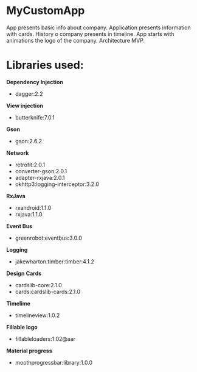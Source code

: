 # MyCustomApp
App presents basic info about company. Application presents information with cards. History o company presents in timeline. App starts with animations the logo of the company. Architecture MVP.

<h1>Libraries used:</h1>
<b>Dependency Injection</b>
<ul>
<li>dagger:2.2</li>
</ul>
<b>View injection</b>
<ul>
<li>butterknife:7.0.1</li>
</ul>
<b>Gson</b>
<ul>
<li>gson:2.6.2</li>
</ul>
<b>Network</b>
<ul>
<li>retrofit:2.0.1</li>
<li>converter-gson:2.0.1</li>
<li>adapter-rxjava:2.0.1</li>
<li>okhttp3:logging-interceptor:3.2.0</li>
</ul>
<b>RxJava</b>
<ul>
<li>rxandroid:1.1.0</li>
<li>rxjava:1.1.0</li>
</ul>
<b>Event Bus</b>
<ul>
<li>greenrobot:eventbus:3.0.0</li>
</ul>
<b>Logging</b>
<ul>
<li>jakewharton.timber:timber:4.1.2</li>
</ul>
<b>Design</b>
<b>Cards</b>
<ul>
<li>cardslib-core:2.1.0</li>
<li>cards:cardslib-cards:2.1.0</li>
</ul>
<b>Timelime</b>
<ul>
<li>timelineview:1.0.2</li>
</ul>
<b>Fillable logo</b>
<ul>
<li>fillableloaders:1.02@aar</li>
</ul>
<b>Material progress</b>
<ul>
<li>moothprogressbar:library:1.0.0</li>
</ul>

